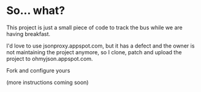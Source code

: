 # So... what?

This project is just a small piece of code to track the bus while we are having breakfast.

I'd love to use jsonproxy.appspot.com, but it has a defect and the owner is not maintaining the project anymore, so I clone, patch and upload the project to ohmyjson.appspot.com.

Fork and configure yours 

(more instructions coming soon)
